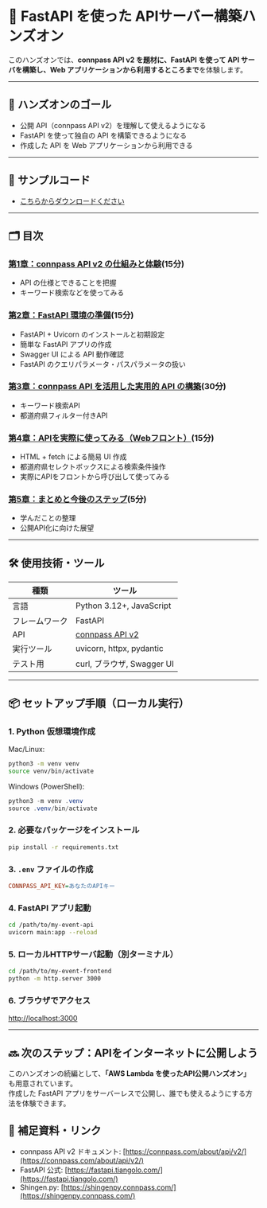 # 🚀 FastAPI を使った APIサーバー構築ハンズオン

このハンズオンでは、**connpass API v2 を題材に、FastAPI を使って API サーバを構築し、Web アプリケーションから利用するところまで**を体験します。

---

## 🎯 ハンズオンのゴール

- 公開 API（connpass API v2）を理解して使えるようになる
- FastAPI を使って独自の API を構築できるようになる
- 作成した API を Web アプリケーションから利用できる

---

## 🚀 サンプルコード

- [こちらからダウンロードください](https://github.com/shingen-py/doc_20250726/tree/main/01_fastapi-handson/sample_apps)

---


## 🗂 目次

### [第1章：connpass API v2 の仕組みと体験](docs/1_try-connpass-api.md)(15分)
- API の仕様とできることを把握
- キーワード検索などを使ってみる

### [第2章：FastAPI 環境の準備](docs/2_setup-fastapi.md)(15分)
- FastAPI + Uvicorn のインストールと初期設定
- 簡単な FastAPI アプリの作成
- Swagger UI による API 動作確認
- FastAPI のクエリパラメータ・パスパラメータの扱い

### [第3章：connpass API を活用した実用的 API の構築](docs/3_build-api.md)(30分)
- キーワード検索API
- 都道府県フィルター付きAPI

### [第4章：APIを実際に使ってみる（Webフロント）](docs/4_use-api.md)(15分)
- HTML + fetch による簡易 UI 作成
- 都道府県セレクトボックスによる検索条件操作
- 実際にAPIをフロントから呼び出して使ってみる

### [第5章：まとめと今後のステップ](docs/5_summary.md)(5分)
- 学んだことの整理
- 公開API化に向けた展望

---

## 🛠 使用技術・ツール

| 種類 | ツール |
|------|--------|
| 言語 | Python 3.12+, JavaScript |
| フレームワーク | FastAPI |
| API | [connpass API v2](https://connpass.com/about/api/v2/) |
| 実行ツール | uvicorn, httpx, pydantic |
| テスト用 | curl, ブラウザ, Swagger UI |

---

## 📦 セットアップ手順（ローカル実行）

### 1. Python 仮想環境作成

Mac/Linux:
```bash
python3 -m venv venv
source venv/bin/activate
```

Windows (PowerShell):
```powershell
python3 -m venv .venv
source .venv/bin/activate
```

### 2. 必要なパッケージをインストール
```bash
pip install -r requirements.txt
```

### 3. `.env` ファイルの作成

```ini
CONNPASS_API_KEY=あなたのAPIキー
```

### 4. FastAPI アプリ起動

```bash
cd /path/to/my-event-api
uvicorn main:app --reload
```

### 5. ローカルHTTPサーバ起動（別ターミナル）

```bash
cd /path/to/my-event-frontend
python -m http.server 3000
```

### 6. ブラウザでアクセス

[http://localhost:3000](http://localhost:3000)

---

## 🔜 次のステップ：APIをインターネットに公開しよう

このハンズオンの続編として、**「AWS Lambda を使ったAPI公開ハンズオン」** も用意されています。  
作成した FastAPI アプリをサーバーレスで公開し、誰でも使えるようにする方法を体験できます。

## 📎 補足資料・リンク

* connpass API v2 ドキュメント: [https://connpass.com/about/api/v2/](https://connpass.com/about/api/v2/)
* FastAPI 公式: [https://fastapi.tiangolo.com/](https://fastapi.tiangolo.com/)
* Shingen.py: [https://shingenpy.connpass.com/](https://shingenpy.connpass.com/)

